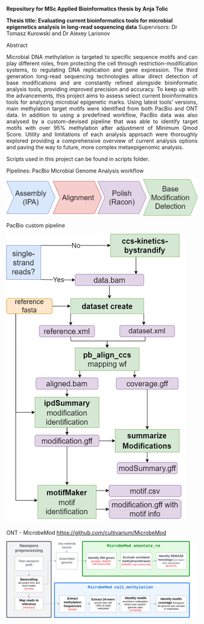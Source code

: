 **Repository for MSc Applied Bioinformatics thesis by Anja Tolic**

**Thesis title: Evaluating current bioinformatics tools ​for microbial epigenetics analysis​ in long-read sequencing data**
Supervisors: Dr Tomasz Kurowski and Dr Alexey Larionov

Abstract
<p align="justify">
Microbial DNA methylation is targeted to specific sequence motifs and can play different roles, from protecting the cell through restriction-modification systems, to regulating DNA replication and gene expression. The third generation long-read sequencing technologies allow direct detection of base modifications and are constantly refined alongside bioinformatic analysis tools, providing improved precision and accuracy. To keep up with the advancements, this project aims to assess select current bioinformatics tools for analyzing microbial epigenetic marks. Using latest tools’ versions, main methylation target motifs were identified from both PacBio and ONT data. In addition to using a predefined workflow, PacBio data was also analysed by a custom-devised pipeline that was able to identify target motifs with over 95% methylation after adjustment of Minimum Qmod Score. Utility and limitations of each analysis approach were thoroughly explored providing a comprehensive overview of current analysis options and paving the way to future, more complex metaepigenomic analysis.
</p>

Scripts used in this project can be found in scripts folder.

Pipelines:
PacBio Microbial Genome Analysis workflow

![Model](https://github.com/anjatolic/methylBact/blob/main/pb_wf.drawio.png)

PacBio custom pipeline

![Model](https://github.com/anjatolic/methylBact/blob/main/pb_custom.drawio.png)

ONT - MicrobeMod https://github.com/cultivarium/MicrobeMod

![Model](https://github.com/anjatolic/methylBact/blob/main/PipelineOverview%20ONT.png)

